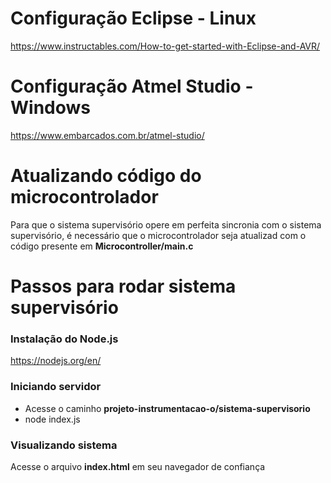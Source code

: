 # Configuração Eclipse - Linux
https://www.instructables.com/How-to-get-started-with-Eclipse-and-AVR/

# Configuração Atmel Studio - Windows
https://www.embarcados.com.br/atmel-studio/

# Atualizando código do microcontrolador
Para que o sistema supervisório opere em perfeita sincronia com o sistema supervisório, é necessário que o microcontrolador seja atualizad com o código presente em **Microcontroller/main.c**

# Passos para rodar sistema supervisório
### Instalação do Node.js
https://nodejs.org/en/

### Iniciando servidor
- Acesse o caminho **projeto-instrumentacao-o/sistema-supervisorio**
- node index.js

### Visualizando sistema
Acesse o arquivo **index.html** em seu navegador de confiança
